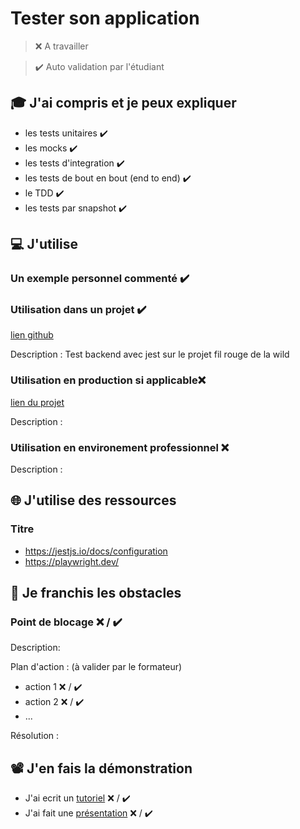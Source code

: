 # Tester son application

> ❌ A travailler

> ✔️ Auto validation par l'étudiant

## 🎓 J'ai compris et je peux expliquer

- les tests unitaires ✔️
- les mocks ✔️
- les tests d'integration ✔️
- les tests de bout en bout (end to end) ✔️
- le TDD ✔️
- les tests par snapshot ✔️

## 💻 J'utilise

### Un exemple personnel commenté ✔️

<!-- const { test, expect } = require("@playwright/test");

test("Sum of 1 + 1 equals 2", async ({ page }) => {
  await page.goto("https://www.desmos.com/scientific?lang=fr");

  const getStarted = page.getByRole("button", { name: "1" });
  await getStarted.click();

  const add = page.getByRole("button", { name: "Plus" });
  await add.click();

  await getStarted.click();

  await expect(page.locator("span")).toContainText(["equals 2"]);
}); -->

### Utilisation dans un projet ✔️

[lien github](https://github.com/WildCodeSchool/2209-wns-hamilton-winterent-back)

Description : Test backend avec jest sur le projet fil rouge de la wild

### Utilisation en production si applicable❌

[lien du projet](...)

Description :

### Utilisation en environement professionnel ❌

Description :

## 🌐 J'utilise des ressources

### Titre

- https://jestjs.io/docs/configuration
- https://playwright.dev/

## 🚧 Je franchis les obstacles

### Point de blocage ❌ / ✔️

Description:

Plan d'action : (à valider par le formateur)

- action 1 ❌ / ✔️
- action 2 ❌ / ✔️
- ...

Résolution :

## 📽️ J'en fais la démonstration

- J'ai ecrit un [tutoriel](...) ❌ / ✔️
- J'ai fait une [présentation](...) ❌ / ✔️
